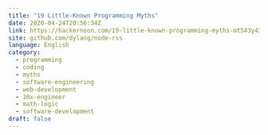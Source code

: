 ```yaml
---
title: "19 Little-Known Programming Myths"
date: 2020-04-24T20:56:34Z
link: https://hackernoon.com/19-little-known-programming-myths-mt543y43?source=rss&utm_medium=RSS&utm_source=news.12bit.vn
site: github.com/dylang/node-rss
language: English
category:
  - programming
  - coding
  - myths
  - software-engineering
  - web-development
  - 10x-engineer
  - math-logic
  - software-development
draft: false
---
```

